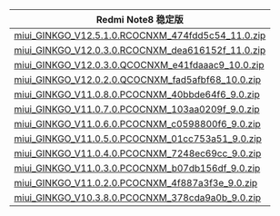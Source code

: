 | Redmi Note8  稳定版    |
| ---- |
| [miui_GINKGO_V12.5.1.0.RCOCNXM_474fdd5c54_11.0.zip](https://hugeota.d.miui.com/V12.5.1.0.RCOCNXM/miui_GINKGO_V12.5.1.0.RCOCNXM_474fdd5c54_11.0.zip)    |
| [miui_GINKGO_V12.0.3.0.RCOCNXM_dea616152f_11.0.zip](https://hugeota.d.miui.com/V12.0.3.0.RCOCNXM/miui_GINKGO_V12.0.3.0.RCOCNXM_dea616152f_11.0.zip)    |
| [miui_GINKGO_V12.0.3.0.QCOCNXM_e41fdaaac9_10.0.zip](https://hugeota.d.miui.com/V12.0.3.0.QCOCNXM/miui_GINKGO_V12.0.3.0.QCOCNXM_e41fdaaac9_10.0.zip)    |
| [miui_GINKGO_V12.0.2.0.QCOCNXM_fad5afbf68_10.0.zip](https://hugeota.d.miui.com/V12.0.2.0.QCOCNXM/miui_GINKGO_V12.0.2.0.QCOCNXM_fad5afbf68_10.0.zip)    |
| [miui_GINKGO_V11.0.8.0.PCOCNXM_40bbde64f6_9.0.zip](https://hugeota.d.miui.com/V11.0.8.0.PCOCNXM/miui_GINKGO_V11.0.8.0.PCOCNXM_40bbde64f6_9.0.zip)    |
| [miui_GINKGO_V11.0.7.0.PCOCNXM_103aa0209f_9.0.zip](https://hugeota.d.miui.com/V11.0.7.0.PCOCNXM/miui_GINKGO_V11.0.7.0.PCOCNXM_103aa0209f_9.0.zip)    |
| [miui_GINKGO_V11.0.6.0.PCOCNXM_c0598800f6_9.0.zip](https://hugeota.d.miui.com/V11.0.6.0.PCOCNXM/miui_GINKGO_V11.0.6.0.PCOCNXM_c0598800f6_9.0.zip)    |
| [miui_GINKGO_V11.0.5.0.PCOCNXM_01cc753a51_9.0.zip](https://hugeota.d.miui.com/V11.0.5.0.PCOCNXM/miui_GINKGO_V11.0.5.0.PCOCNXM_01cc753a51_9.0.zip)    |
| [miui_GINKGO_V11.0.4.0.PCOCNXM_7248ec69cc_9.0.zip](https://hugeota.d.miui.com/V11.0.4.0.PCOCNXM/miui_GINKGO_V11.0.4.0.PCOCNXM_7248ec69cc_9.0.zip)    |
| [miui_GINKGO_V11.0.3.0.PCOCNXM_b07db156df_9.0.zip](https://hugeota.d.miui.com/V11.0.3.0.PCOCNXM/miui_GINKGO_V11.0.3.0.PCOCNXM_b07db156df_9.0.zip)    |
| [miui_GINKGO_V11.0.2.0.PCOCNXM_4f887a3f3e_9.0.zip](https://hugeota.d.miui.com/V11.0.2.0.PCOCNXM/miui_GINKGO_V11.0.2.0.PCOCNXM_4f887a3f3e_9.0.zip)    |
| [miui_GINKGO_V10.3.8.0.PCOCNXM_378cda9a0b_9.0.zip](https://hugeota.d.miui.com/V10.3.8.0.PCOCNXM/miui_GINKGO_V10.3.8.0.PCOCNXM_378cda9a0b_9.0.zip)    |
